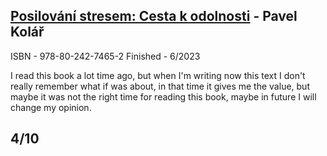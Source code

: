## [Posilování stresem: Cesta k odolnosti](https://www.databazeknih.cz/knihy/posilovani-stresem-cesta-k-odolnosti-473074) - Pavel Kolář 
ISBN - 978-80-242-7465-2
Finished - 6/2023

I read this book a lot time ago, but when I'm writing now this text I don't really remember what if was about, in that time it gives me the value, but maybe it was not the right time for reading this book, maybe in future I will change my opinion.


## 4/10
